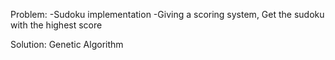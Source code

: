 Problem:
	-Sudoku implementation
	-Giving a scoring system, Get the sudoku with the highest score
	
Solution:
	Genetic Algorithm